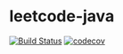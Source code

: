# leetcode-java
[![Build Status](https://travis-ci.com/lohas1107/leetcode-java.svg?branch=master)](https://travis-ci.com/lohas1107/leetcode-java)
[![codecov](https://codecov.io/gh/lohas1107/leetcode-java/branch/master/graph/badge.svg)](https://codecov.io/gh/lohas1107/leetcode-java)